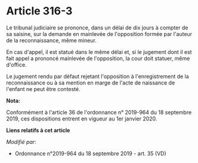 # Article 316-3

Le tribunal judiciaire se prononce, dans un délai de dix jours à compter de sa saisine, sur la demande en mainlevée de
l'opposition formée par l'auteur de la reconnaissance, même mineur.

En cas d'appel, il est statué dans le même délai et, si le jugement dont il est fait appel a prononcé mainlevée de
l'opposition, la cour doit statuer, même d'office.

Le jugement rendu par défaut rejetant l'opposition à l'enregistrement de la reconnaissance ou à sa mention en marge de l'acte
de naissance de l'enfant ne peut être contesté.

**Nota:**

Conformément à l'article 36 de l'ordonnance n° 2019-964 du 18 septembre 2019, ces dispositions entrent en vigueur au 1er
janvier 2020.

**Liens relatifs à cet article**

_Modifié par_:

  - Ordonnance n°2019-964 du 18 septembre 2019 - art. 35 (VD)
